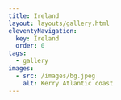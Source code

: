 ```yaml
---
title: Ireland
layout: layouts/gallery.html
eleventyNavigation:
  key: Ireland
  order: 0
tags:
  - gallery
images:
  - src: /images/bg.jpeg
    alt: Kerry Atlantic coast
---
```

